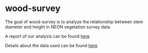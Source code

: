 
# wood-survey

<!-- badges: start -->
<!-- badges: end -->

The goal of wood-survey is to analyze the relationship between stem diameter and height in NEON vegetation survey data.

A report of our analysis can be found [here](report.html)

Details about the data used can be found [here](data/index.html)


